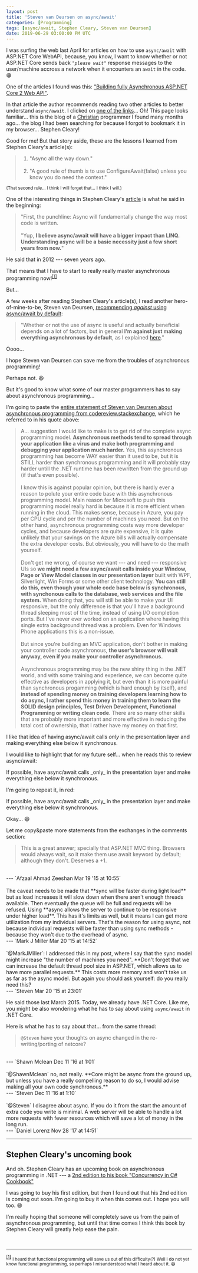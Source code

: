 ```yaml
---
layout: post
title: 'Steven van Deursen on async/await'
categories: [Programming]
tags: [async/await, Stephen Cleary, Steven van Deursen]
date: 2019-06-29 03:00:00 PM UTC
---
```



<!-- finished on June 29, 2019 12:51:00 PM Philippine Time -->
<!-- auto-publish later at specified datetime above -->


I was surfing the web last April for articles on how to use `async/await` with ASP.NET Core WebAPI, because, you know, I want to know whether or not ASP.NET Core sends back _`"please wait"`_ response messages to the user/machine accross a network when it encounters an `await` in the code. :grin:

One of the articles I found was this: ["Building fully Asynchronous ASP.NET Core 2 Web API"](https://www.mithunvp.com/fully-asynchronous-aspnet-core-2-web-api/).


<!--more-->


In that article the author recommends reading two other articles to better understand `async/await`. I clicked on [one of the links](https://blog.stephencleary.com/2012/02/async-and-await.html)... Oh! This page looks familiar... this is the blog of a [Christian](https://stephencleary.com/god/) programmer I found many months ago... the blog I had been searching for because I forgot to bookmark it in my browser... Stephen Cleary!

Good for me! But that story aside, these are the lessons I learned from Stephen Cleary's article(s):

> 1. "Async all the way down."
<br /><br />
> 2. "A good rule of thumb is to use ConfigureAwait(false) unless you know you do need the context."

<small>(That second rule... I think I will forget that... I think I will.)</small>

One of the interesting things in Stephen Cleary's [article](https://blog.stephencleary.com/2012/02/async-and-await.html) is what he said in the beginning:

> "First, the punchline: Async will fundamentally change the way most code is written.
<br /><br />
"Yup, **I believe async/await will have a bigger impact than LINQ. Understanding async will be a basic necessity just a few short years from now.**"

He said that in 2012 --- seven years ago.

That means that I have to start to really really master asynchronous programming now!<sup id="footnote-indicator-1">[[1]](#footnote-1)</sup>


But... 

A few weeks after reading Stephen Cleary's article(s), I read another hero-of-mine-to-be, Steven van Deursen, [recommending _against_ using async/await by default](https://blogs.cuttingedge.it/steven/posts/2011/meanwhile-on-the-query-side-of-my-architecture/#steven-11-october-15):

> "Whether or not the use of async is useful and actually beneficial depends on a lot of factors, but in general **I’m against just making everything asynchronous by default**, as I explained [here](https://codereview.stackexchange.com/questions/84379/viewmodel-creator-design/84402#84402)."

Oooo...

I hope Steven van Deursen can save me from the troubles of asynchronous programming!

Perhaps not. :laughing:

But it's good to know what some of our master programmers has to say about asynchronous programming...

I'm going to paste the [entire statement of Steven van Deursen about asynchronous programming from codereview.stackexchange](https://codereview.stackexchange.com/questions/84379/viewmodel-creator-design/84402#84402), which he referred to in his quote above: 

> A... suggestion I would like to make is to get rid of the complete async programming model. **Asynchronous methods tend to spread through your application like a virus and make both programming and debugging your application much harder.** Yes, this asynchronous programming has become WAY easier than it used to be, but it is STILL harder than synchronous programming and it will probably stay harder untill the .NET runtime has been rewritten from the ground up (if that's even possible).
<br /><br />
I know this is against popular opinion, but there is hardly ever a reason to polute your entire code base with this asynchronous programming model. Main reason for Microsoft to push this programming model really hard is because it is more efficient when running in the cloud. This makes sense, because in Azure, you pay per CPU cycle and per the number of machines you need. But on the other hand, asynchronous programming costs way more developer cycles, and because developers are quite expensive, it is quite unlikely that your savings on the Azure bills will actually compensate the extra developer costs. But obviously, you will have to do the math yourself.
<br /><br />
Don't get me wrong, of course we want --- and need --- responsive UIs so **we might need a few async/await calls inside your Window, Page or View Model classes in our presentation layer** built with WPF, Silverlight, Win Forms or some other client technology. **You can still do this, even though your whole code base below is synchronous, with synchonous calls to the database, web services and the file system.** When doing that, you will still be able to make your UI responsive, but the only difference is that you'll have a background thread sleeping most of the time, instead of using I/O completion ports. But I've never ever worked on an application where having this single extra background thread was a problem. Even for Windows Phone applications this is a non-issue.
<br /><br />
But since you're building an MVC application, don't bother in making your controller code asynchronous, **the user's browser will wait anyway, even if you make your controller asynchronous.**
<br /><br />
Asynchronous programming may be the new shiny thing in the .NET world, and with some training and experience, we can become quite effective as developers in applying it, but even than it is more painful than synchronous progamming (which is hard enough by itself), and **instead of spending money on training developers learning how to do async, I rather spend this money in training them to learn the SOLID design principles, Test Driven Development, Functional Programming or writing clean code**. There are so many other skills that are probably more important and more effective in reducing the total cost of ownership, that I rather have my money on that first.


I like that idea of having async/await calls _only_ in the presentation layer and making everything else below it synchronous.

I would like to highlight that for my future self... when he reads this to review async/await:

<span class="message">
If possible, have async/await calls _only_ in the presentation layer and make everything else below it synchronous.
</span>

I'm going to repeat it, in red:

<span class="message red-text">
If possible, have async/await calls _only_ in the presentation layer and make everything else below it synchronous.
</span>

Okay... :smile:

Let me copy&paste more statements from the exchanges in the comments section:

> This is a great answer; specially that ASP.NET MVC thing. Browsers would always wait, so it make them use await keyword by default; although they don't. Deserves a +1. 
<br />
--- `Afzaal Ahmad Zeeshan Mar 19 '15 at 10:55`
<br /><br />
The caveat needs to be made that **sync will be faster during light load** but as load increases it will slow down when there aren't enough threads available. Then eventually the queue will be full and requests will be refused. Using **async allows the server to continue to be responsive under higher load**. This has it's limits as well, but it means I can get more utilization from my individual servers. That's the reason for using async, not because individual requests will be faster than using sync methods - because they won't due to the overhead of async. 
<br />
--- `Mark J Miller Mar 20 '15 at 14:52`
<br /><br />
<span class="quoted-text">`@MarkJMiller`: I addressed this in my post, where I say that the sync model might increase "the number of machines you need". **Don't forget that we can increase the default thread pool size in ASP.NET, which allows us to have more parallel requests.** This costs more memory and won't take us as far as the async model. But again you should ask yourself: do you really need this? 
<br />
--- `Steven Mar 20 '15 at 23:01`
</span>


He said those last March 2015. Today, we already have .NET Core. Like me, you might be also wondering what he has to say about using `async/await` in .NET Core.

Here is what he has to say about that... from the same thread:


> `@Steven` have your thoughts on async changed in the re-writing/porting of netcore? 
<br />
--- `Shawn Mclean Dec 11 '16 at 1:01`
<br /><br />
<span class="quoted-text">
`@ShawnMclean` no, not really. **Core might be async from the ground up, but unless you have a really compelling reason to do so, I would advise making all your own code synchronous.**  
<br />
--- `Steven Dec 11 '16 at 1:10`
</span>
<br /><br />
`@Steven` I disagree about async. If you do it from the start the amount of extra code you write is minimal. A web server will be able to handle a lot more requests with fewer resources which will save a lot of money in the long run.  
<br />
--- `Daniel Lorenz Nov 28 '17 at 14:51`







----------

## Stephen Cleary's uncoming book

And oh. Stephen Cleary has an upcoming book on asynchronous programming in .NET --- a [2nd edition to his book "Concurrency in C# Cookbook"](https://www.bookdepository.com/Concurrency-C-Cookbook-2e-Stephen-Cleary/9781492054504)

I was going to buy his first edition, but then I found out that his 2nd edition is coming out soon. I'm going to buy it when this comes out. I hope you will too. :smile:

I'm really hoping that someone will completely save us from the pain of asynchronous programming, but until that time comes I think this book by Stephen Cleary will greatly help ease the pain.




<br />

----------

<sup id="footnote-1">[[1]](#footnote-indicator-1)</sup> <small>I heard that functional programming will save us out of this difficulty(?) Well I do not yet know functional programming, so perhaps I misunderstood what I heard about it. :smile: </small>
